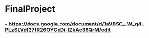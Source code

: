 # FinalProject

### - https://docs.google.com/document/d/1aV8SC_-W_q4-PLzSLVdf27fR26OYGqDi-IZkAc38QrM/edit
